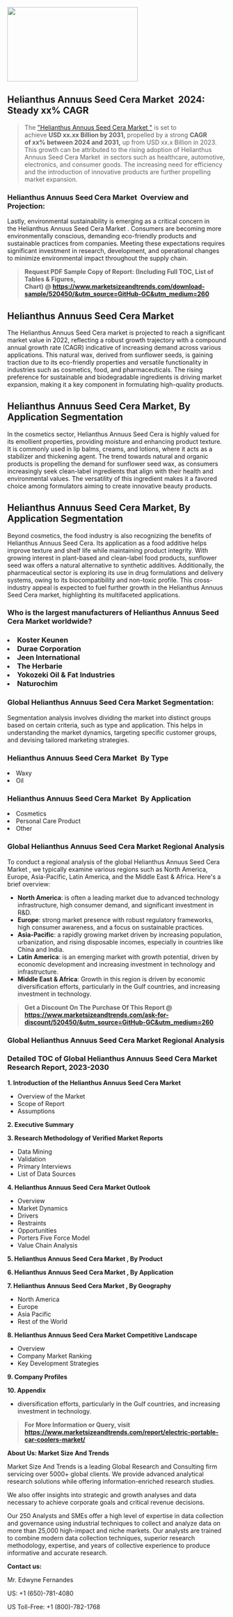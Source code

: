 <p><img class="alignnone size-medium wp-image-20088" src="https://ffe5etoiles.com/wp-content/uploads/2024/12/MST1-300x171.png" alt="" width="300" height="171" /></p><h2 id="ember46" class="ember-view reader-text-block__heading-2">Helianthus Annuus Seed Cera Market &nbsp;2024: Steady&nbsp;xx% CAGR</h2><blockquote id="ember47" class="ember-view reader-text-block__blockquote">The&nbsp;<a class="app-aware-link " href="https://www.marketsizeandtrends.com/download-sample/520450/&utm_source=GitHub-GC&utm_medium=260" target="_blank" data-test-app-aware-link="">"Helianthus Annuus Seed Cera Market "</a>&nbsp;is set to achieve&nbsp;<strong>USD&nbsp;xx.xx&nbsp;Billion by 2031,</strong>&nbsp;propelled by a strong&nbsp;<strong>CAGR of&nbsp;xx% between 2024 and 2031,</strong>&nbsp;up from USD xx.x Billion in 2023. This growth can be attributed to the rising adoption of&nbsp;Helianthus Annuus Seed Cera Market &nbsp;in sectors such as healthcare, automotive, electronics, and consumer goods. The increasing need for efficiency and the introduction of innovative products are further propelling market expansion.</blockquote><h3 id="ember48" class="ember-view reader-text-block__heading-3">Helianthus Annuus Seed Cera Market &nbsp;Overview and Projection:</h3><p id="ember49" class="ember-view reader-text-block__paragraph">Lastly, environmental sustainability is emerging as a critical concern in the&nbsp;Helianthus Annuus Seed Cera Market . Consumers are becoming more environmentally conscious, demanding eco-friendly products and sustainable practices from companies. Meeting these expectations requires significant investment in research, development, and operational changes to minimize environmental impact throughout the supply chain.</p><blockquote id="ember50" class="ember-view reader-text-block__blockquote"><strong>Request PDF Sample Copy of Report: (Including Full TOC, List of Tables &amp; Figures, Chart)&nbsp;@&nbsp;<strong><a href="https://www.marketsizeandtrends.com/download-sample/520450/&utm_source=GitHub-GC&utm_medium=260" target="_blank">https://www.marketsizeandtrends.com/download-sample/520450/&utm_source=GitHub-GC&utm_medium=260</a></strong></strong></blockquote><h3 class=""> <h2>Helianthus Annuus Seed Cera Market</h2><p>The Helianthus Annuus Seed Cera market is projected to reach a significant market value in 2022, reflecting a robust growth trajectory with a compound annual growth rate (CAGR) indicative of increasing demand across various applications. This natural wax, derived from sunflower seeds, is gaining traction due to its eco-friendly properties and versatile functionality in industries such as cosmetics, food, and pharmaceuticals. The rising preference for sustainable and biodegradable ingredients is driving market expansion, making it a key component in formulating high-quality products.</p><h2>Helianthus Annuus Seed Cera Market, By Application Segmentation</h2><p>In the cosmetics sector, Helianthus Annuus Seed Cera is highly valued for its emollient properties, providing moisture and enhancing product texture. It is commonly used in lip balms, creams, and lotions, where it acts as a stabilizer and thickening agent. The trend towards natural and organic products is propelling the demand for sunflower seed wax, as consumers increasingly seek clean-label ingredients that align with their health and environmental values. The versatility of this ingredient makes it a favored choice among formulators aiming to create innovative beauty products.</p><h2>Helianthus Annuus Seed Cera Market, By Application Segmentation</h2><p>Beyond cosmetics, the food industry is also recognizing the benefits of Helianthus Annuus Seed Cera. Its application as a food additive helps improve texture and shelf life while maintaining product integrity. With growing interest in plant-based and clean-label food products, sunflower seed wax offers a natural alternative to synthetic additives. Additionally, the pharmaceutical sector is exploring its use in drug formulations and delivery systems, owing to its biocompatibility and non-toxic profile. This cross-industry appeal is expected to fuel further growth in the Helianthus Annuus Seed Cera market, highlighting its multifaceted applications.</p></h3><h3 id="" class="">Who is the largest manufacturers of&nbsp;Helianthus Annuus Seed Cera Market worldwide?</h3><h3 class=""></Li><Li>Koster Keunen</Li><Li> Durae Corporation</Li><Li> Jeen International</Li><Li> The Herbarie</Li><Li> Yokozeki Oil & Fat Industries</Li><Li> Naturochim</h3><h3 id="ember53" class="ember-view reader-text-block__heading-3">Global&nbsp;Helianthus Annuus Seed Cera Market Segmentation:</h3><p id="ember54" class="ember-view reader-text-block__paragraph">Segmentation analysis involves dividing the market into distinct groups based on certain criteria, such as type and application. This helps in understanding the market dynamics, targeting specific customer groups, and devising tailored marketing strategies.</p><h3 id="" class="">Helianthus Annuus Seed Cera Market &nbsp;By Type</h3><p></Li><Li>Waxy</Li><Li> Oil</p><h3 id="" class="">Helianthus Annuus Seed Cera Market &nbsp;By Application</h3><p class=""></Li><Li>Cosmetics</Li><Li> Personal Care Product</Li><Li> Other</p><h3 id="ember62" class="ember-view reader-text-block__heading-3">Global Helianthus Annuus Seed Cera Market Regional Analysis</h3><p id="ember63" class="ember-view reader-text-block__paragraph">To conduct a regional analysis of the global Helianthus Annuus Seed Cera Market , we typically examine various regions such as North America, Europe, Asia-Pacific, Latin America, and the Middle East &amp; Africa. Here's a brief overview:</p><ul><li><strong>North America</strong>: is often a leading market due to advanced technology infrastructure, high consumer demand, and significant investment in R&amp;D.</li><li><strong>Europe</strong>: strong market presence with robust regulatory frameworks, high consumer awareness, and a focus on sustainable practices.</li><li><strong>Asia-Pacific</strong>: a rapidly growing market driven by increasing population, urbanization, and rising disposable incomes, especially in countries like China and India.</li><li><strong>Latin America</strong>: is an emerging market with growth potential, driven by economic development and increasing investment in technology and infrastructure.</li><li><strong>Middle East &amp; Africa</strong>: Growth in this region is driven by economic diversification efforts, particularly in the Gulf countries, and increasing investment in technology.</li></ul><blockquote id="ember61" class="ember-view reader-text-block__blockquote"><strong>Get a Discount On The Purchase Of This Report @ <strong><a href="https://html-cleaner.com/" target="">https://www.marketsizeandtrends.com/ask-for-discount/520450/&utm_source=GitHub-GC&utm_medium=260</a></strong></strong></blockquote><h3 id="ember62" class="ember-view reader-text-block__heading-3">Global Helianthus Annuus Seed Cera Market Regional Analysis</h3><h3 id="" class="">Detailed TOC of Global Helianthus Annuus Seed Cera Market Research Report, 2023-2030</h3><p id="" class=""><strong>1. Introduction of the Helianthus Annuus Seed Cera Market </strong></p><ul><li>Overview of the Market</li><li>Scope of Report</li><li>Assumptions</li></ul><p id="" class=""><strong>2. Executive Summary</strong></p><p id="" class=""><strong>3. Research Methodology of Verified Market Reports</strong></p><ul><li>Data Mining</li><li>Validation</li><li>Primary Interviews</li><li>List of Data Sources</li></ul><p id="" class=""><strong>4. Helianthus Annuus Seed Cera Market Outlook</strong></p><ul><li>Overview</li><li>Market Dynamics</li><li>Drivers</li><li>Restraints</li><li>Opportunities</li><li>Porters Five Force Model</li><li>Value Chain Analysis</li></ul><p id="" class=""><strong>5. Helianthus Annuus Seed Cera Market , By Product</strong></p><p id="" class=""><strong>6. Helianthus Annuus Seed Cera Market , By Application</strong></p><p id="" class=""><strong>7. Helianthus Annuus Seed Cera Market , By Geography</strong></p><ul><li>North America</li><li>Europe</li><li>Asia Pacific</li><li>Rest of the World</li></ul><p id="" class=""><strong>8. Helianthus Annuus Seed Cera Market Competitive Landscape</strong></p><ul><li>Overview</li><li>Company Market Ranking</li><li>Key Development Strategies</li></ul><p id="" class=""><strong>9. Company Profiles</strong></p><p id="" class=""><strong>10. Appendix</strong></p><ul><li>diversification efforts, particularly in the Gulf countries, and increasing investment in technology.</li></ul><blockquote id="ember65" class="ember-view reader-text-block__blockquote"><strong>For More Information or Query, visit <strong><strong><a href="https://html-cleaner.com/" target="">https://www.marketsizeandtrends.com/report/electric-portable-car-coolers-market/</a></strong></strong></strong></blockquote><p id="" class=""><strong>About Us: Market Size And Trends</strong></p><p id="" class="">Market Size And Trends is a leading Global Research and Consulting firm servicing over 5000+ global clients. We provide advanced analytical research solutions while offering information-enriched research studies.</p><p id="" class="">We also offer insights into strategic and growth analyses and data necessary to achieve corporate goals and critical revenue decisions.</p><p id="" class="">Our 250 Analysts and SMEs offer a high level of expertise in data collection and governance using industrial techniques to collect and analyze data on more than 25,000 high-impact and niche markets. Our analysts are trained to combine modern data collection techniques, superior research methodology, expertise, and years of collective experience to produce informative and accurate research.</p><p id="" class=""><strong>Contact us:</strong></p><p id="" class="">Mr. Edwyne Fernandes</p><p id="" class="">US: +1 (650)-781-4080</p><p id="" class="">US Toll-Free: +1 (800)-782-1768</p>
